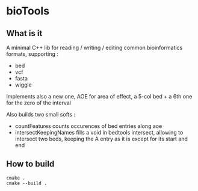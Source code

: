 # bioTools

## What is it

A minimal C++ lib for reading / writing / editing common bioinformatics formats, supporting :

- bed
- vcf
- fasta
- wiggle

Implements also a new one, AOE for area of effect, a 5-col bed + a 6th one for the zero of the interval

Also builds two small softs :

- countFeatures counts occurences of bed entries along aoe
- intersectKeepingNames fills a void in bedtools intersect, allowing to intersect two beds, keeping the A entry as it is except for its start and end

## How to build

```
cmake .
cmake --build .
```